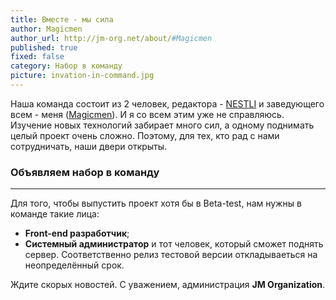 ```yaml
---
title: Вместе - мы сила
author: Magicmen
author_url: http://jm-org.net/about/#Magicmen
published: true
fixed: false
category: Набор в команду
picture: invation-in-command.jpg
---
```


Наша команда состоит из 2 человек, редактора - [NESTLI](https://jm-organization.github.io/about/#NESTLI 'NESTLI') и заведующего всем - меня ([Magicmen](https://jm-organization.github.io/about/#Magicmen 'Гениральный Директор Magicmen')). И я со всем этим уже не справляюсь. Изучение новых технологий забирает много сил, а одному поднимать целый проект очень сложно. Поэтому, для тех, кто рад с нами сотрудничать, наши двери открыты.

### Объявляем набор в команду ###
***
Для того, чтобы выпустить проект хотя бы в Beta-test, нам нужны в команде такие лица:
* **Front-end разработчик**;
* **Системный администратор** и тот человек, который сможет поднять сервер.
Соответственно релиз тестовой версии откладываеться на неопределённый срок.

Ждите скорых новостей.
С уважением, администрация **JM Organization**.